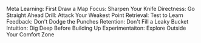 Meta Learning: First Draw a Map
Focus: Sharpen Your Knife
Directness: Go Straight Ahead
Drill: Attack Your Weakest Point
Retrieval: Test to Learn
Feedback: Don't Dodge the Punches
Retention: Don't Fill a Leaky Bucket
Intuition: Dig Deep Before Building Up
Experimentaiton: Explore Outside Your Comfort Zone
